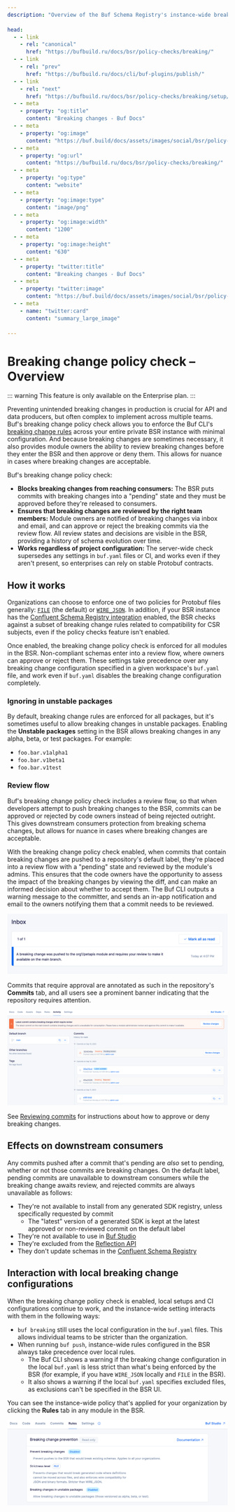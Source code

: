 ```yaml
---
description: "Overview of the Buf Schema Registry's instance-wide breaking change policy checks"

head:
  - - link
    - rel: "canonical"
      href: "https://bufbuild.ru/docs/bsr/policy-checks/breaking/"
  - - link
    - rel: "prev"
      href: "https://bufbuild.ru/docs/cli/buf-plugins/publish/"
  - - link
    - rel: "next"
      href: "https://bufbuild.ru/docs/bsr/policy-checks/breaking/setup/"
  - - meta
    - property: "og:title"
      content: "Breaking changes - Buf Docs"
  - - meta
    - property: "og:image"
      content: "https://buf.build/docs/assets/images/social/bsr/policy-checks/breaking/index.png"
  - - meta
    - property: "og:url"
      content: "https://bufbuild.ru/docs/bsr/policy-checks/breaking/"
  - - meta
    - property: "og:type"
      content: "website"
  - - meta
    - property: "og:image:type"
      content: "image/png"
  - - meta
    - property: "og:image:width"
      content: "1200"
  - - meta
    - property: "og:image:height"
      content: "630"
  - - meta
    - property: "twitter:title"
      content: "Breaking changes - Buf Docs"
  - - meta
    - property: "twitter:image"
      content: "https://buf.build/docs/assets/images/social/bsr/policy-checks/breaking/index.png"
  - - meta
    - name: "twitter:card"
      content: "summary_large_image"

---
```


# Breaking change policy check – Overview

::: warning
This feature is only available on the Enterprise plan.
:::

Preventing unintended breaking changes in production is crucial for API and data producers, but often complex to implement across multiple teams. Buf's breaking change policy check allows you to enforce the Buf CLI's [breaking change rules](../../../breaking/rules/) across your entire private BSR instance with minimal configuration. And because breaking changes are sometimes necessary, it also provides module owners the ability to review breaking changes before they enter the BSR and then approve or deny them. This allows for nuance in cases where breaking changes are acceptable.

Buf's breaking change policy check:

- **Blocks breaking changes from reaching consumers:** The BSR puts commits with breaking changes into a "pending" state and they must be approved before they're released to consumers.
- **Ensures that breaking changes are reviewed by the right team members:** Module owners are notified of breaking changes via inbox and email, and can approve or reject the breaking commits via the review flow. All review states and decisions are visible in the BSR, providing a history of schema evolution over time.
- **Works regardless of project configuration:** The server-wide check supersedes any settings in `buf.yaml` files or CI, and works even if they aren't present, so enterprises can rely on stable Protobuf contracts.

## How it works

Organizations can choose to enforce one of two policies for Protobuf files generally: [`FILE`](../../../breaking/rules/#categories) (the default) or [`WIRE_JSON`](../../../breaking/rules/#categories). In addition, if your BSR instance has the [Confluent Schema Registry integration](../../csr/#breaking-changes) enabled, the BSR checks against a subset of breaking change rules related to compatibility for CSR subjects, even if the policy checks feature isn't enabled.

Once enabled, the breaking change policy check is enforced for all modules in the BSR. Non-compliant schemas enter into a review flow, where owners can approve or reject them. These settings take precedence over any breaking change configuration specified in a given workspace's `buf.yaml` file, and work even if `buf.yaml` disables the breaking change configuration completely.

### Ignoring in unstable packages

By default, breaking change rules are enforced for all packages, but it's sometimes useful to allow breaking changes in unstable packages. Enabling the **Unstable packages** setting in the BSR allows breaking changes in any alpha, beta, or test packages. For example:

- `foo.bar.v1alpha1`
- `foo.bar.v1beta1`
- `foo.bar.v1test`

### Review flow

Buf's breaking change policy check includes a review flow, so that when developers attempt to push breaking changes to the BSR, commits can be approved or rejected by code owners instead of being rejected outright. This gives downstream consumers protection from breaking schema changes, but allows for nuance in cases where breaking changes are acceptable.

With the breaking change policy check enabled, when commits that contain breaking changes are pushed to a repository's default label, they're placed into a review flow with a "pending" state and reviewed by the module's admins. This ensures that the code owners have the opportunity to assess the impact of the breaking changes by viewing the diff, and can make an informed decision about whether to accept them. The Buf CLI outputs a warning message to the committer, and sends an in-app notification and email to the owners notifying them that a commit needs to be reviewed.

![Screenshot of the reviewer inbox in the BSR](../../../images/bsr/policy-checks/breaking-review-flow-inbox.png)

Commits that require approval are annotated as such in the repository's **Commits** tab, and all users see a prominent banner indicating that the repository requires attention.

![Screenshot of the reviewer notification in the BSR](../../../images/bsr/policy-checks/breaking-review-flow-notification.png)

See [Reviewing commits](review-commits/) for instructions about how to approve or deny breaking changes.

## Effects on downstream consumers

Any commits pushed after a commit that's pending are _also_ set to pending, whether or not those commits are breaking changes. On the default label, pending commits are unavailable to downstream consumers while the breaking change awaits review, and rejected commits are always unavailable as follows:

- They're not available to install from any generated SDK registry, unless specifically requested by commit
  - The "latest" version of a generated SDK is kept at the latest approved or non-reviewed commit on the default label
- They're not available to use in [Buf Studio](../../studio/)
- They're excluded from the [Reflection API](../../reflection/)
- They don't update schemas in the [Confluent Schema Registry](../../csr/)

## Interaction with local breaking change configurations

When the breaking change policy check is enabled, local setups and CI configurations continue to work, and the instance-wide setting interacts with them in the following ways:

- `buf breaking` still uses the local configuration in the `buf.yaml` files. This allows individual teams to be stricter than the organization.
- When running `buf push`, instance-wide rules configured in the BSR always take precedence over local rules.
  - The Buf CLI shows a warning if the breaking change configuration in the local `buf.yaml` is less strict than what's being enforced by the BSR (for example, if you have `WIRE_JSON` locally and `FILE` in the BSR).
  - It also shows a warning if the local `buf.yaml` specifies excluded files, as exclusions can't be specified in the BSR UI.

You can see the instance-wide policy that's applied for your organization by clicking the **Rules** tab in any module in the BSR.

![Screen shot showing a module's breaking changes settings](../../../images/bsr/policy-checks/policy-view.png)
